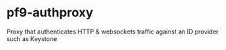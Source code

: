 pf9-authproxy
=============

Proxy that authenticates HTTP &amp; websockets traffic against an ID provider such as Keystone 
